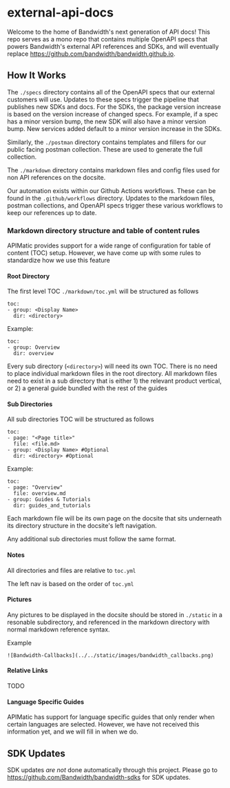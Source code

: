 # external-api-docs

Welcome to the home of Bandwidth's next generation of API docs! This repo serves as a mono repo that contains multiple OpenAPI specs that powers Bandwidth's external API references and SDKs, and will eventually replace https://github.com/bandwidth/bandwidth.github.io.

## How It Works

The `./specs` directory contains all of the OpenAPI specs that our external customers will use. Updates to these specs trigger the pipeline that publishes new SDKs and docs. For the SDKs, the package version increase is based on the version increase of changed specs. For example, if a spec has a minor version bump, the new SDK will also have a minor version bump. New services added default to a minor version increase in the SDKs.

Similarly, the `./postman` directory contains templates and fillers for our public facing postman collection. These are used to generate the full collection.

The `./markdown` directory contains markdown files and config files used for non API references on the docsite.

Our automation exists within our Github Actions workflows. These can be found in the `.github/workflows` directory. Updates to the markdown files, postman collections, and OpenAPI specs trigger these various workflows to keep our references up to date.

### Markdown directory structure and table of content rules

APIMatic provides support for a wide range of configuration for table of content (TOC) setup. However, we have come up with some rules to standardize how we use this feature

#### Root Directory

The first level TOC `./markdown/toc.yml` will be structured as follows

```
toc:
- group: <Display Name>
  dir: <directory>
```

Example:

```
toc:
- group: Overview
  dir: overview
```

Every sub directory (`<directory>`) will need its own TOC. There is no need to place individual markdown files in the root directory. All markdown files need to exist in a sub directory that is either 1) the relevant product vertical, or 2) a general guide bundled with the rest of the guides

#### Sub Directories

All sub directories TOC will be structured as follows

```
toc:
- page: "<Page title>"
  file: <file.md>
- group: <Display Name> #Optional
  dir: <directory> #Optional
```

Example:

```
toc:
- page: "Overview"
  file: overview.md
- group: Guides & Tutorials
  dir: guides_and_tutorials
```

Each markdown file will be its own page on the docsite that sits underneath its directory structure in the docsite's left navigation.

Any additional sub directories must follow the same format.

#### Notes

All directories and files are relative to `toc.yml`

The left nav is based on the order of `toc.yml`

#### Pictures

Any pictures to be displayed in the docsite should be stored in `./static` in a resonable subdirectory, and referenced in the markdown directory with normal markdown reference syntax.

Example

```
![Bandwidth-Callbacks](../../static/images/bandwidth_callbacks.png)
```

#### Relative Links

TODO

#### Language Specific Guides

APIMatic has support for language specific guides that only render when certain languages are selected. However, we have not received this information yet, and we will fill in when we do.

## SDK Updates

SDK updates _are not_ done automatically through this project. Please go to https://github.com/Bandwidth/bandwidth-sdks for SDK updates.
